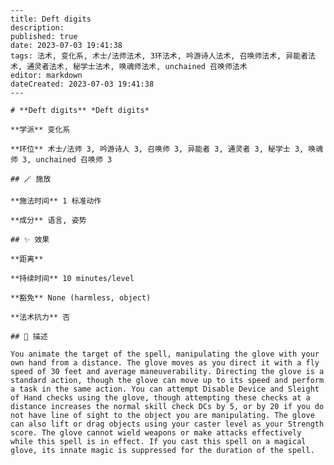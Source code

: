 
    ---
    title: Deft digits
    description: 
    published: true
    date: 2023-07-03 19:41:38
    tags: 法术, 变化系, 术士/法师法术, 3环法术, 吟游诗人法术, 召唤师法术, 异能者法术, 通灵者法术, 秘学士法术, 唤魂师法术, unchained 召唤师法术
    editor: markdown
    dateCreated: 2023-07-03 19:41:38
    ---

    # **Deft digits** *Deft digits*

    **学派** 变化系 

    **环位** 术士/法师 3, 吟游诗人 3, 召唤师 3, 异能者 3, 通灵者 3, 秘学士 3, 唤魂师 3, unchained 召唤师 3

    ## 🪄 施放

    **施法时间** 1 标准动作

    **成分** 语言, 姿势

    ## ✨ 效果  

    **距离**   

    **持续时间** 10 minutes/level 

    **豁免** None (harmless, object)

    **法术抗力** 否

    ## 📖 描述

    You animate the target of the spell, manipulating the glove with your own hand from a distance. The glove moves as you direct it with a fly speed of 30 feet and average maneuverability. Directing the glove is a standard action, though the glove can move up to its speed and perform a task in the same action. You can attempt Disable Device and Sleight of Hand checks using the glove, though attempting these checks at a distance increases the normal skill check DCs by 5, or by 20 if you do not have line of sight to the object you are manipulating. The glove can also lift or drag objects using your caster level as your Strength score. The glove cannot wield weapons or make attacks effectively while this spell is in effect. If you cast this spell on a magical glove, its innate magic is suppressed for the duration of the spell.
    